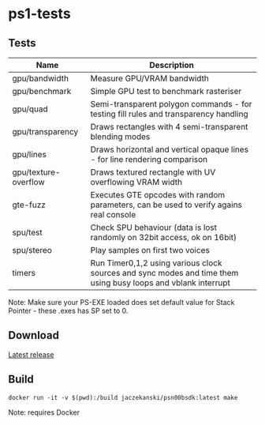 # ps1-tests

## Tests

Name                 | Description
---------------------|------------
gpu/bandwidth        | Measure GPU/VRAM bandwidth
gpu/benchmark        | Simple GPU test to benchmark rasteriser
gpu/quad             | Semi-transparent polygon commands - for testing fill rules and transparency handling
gpu/transparency     | Draws rectangles with 4 semi-transparent blending modes
gpu/lines            | Draws horizontal and vertical opaque lines - for line rendering comparison
gpu/texture-overflow | Draws textured rectangle with UV overflowing VRAM width
gte-fuzz             | Executes GTE opcodes with random parameters, can be used to verify agains real console
spu/test             | Check SPU behaviour (data is lost randomly on 32bit access, ok on 16bit)
spu/stereo           | Play samples on first two voices 
timers               | Run Timer0,1,2 using various clock sources and sync modes and time them using busy loops and vblank interrupt

Note: Make sure your PS-EXE loaded does set default value for Stack Pointer - these .exes has SP set to 0.


## Download

[Latest release](https://github.com/JaCzekanski/ps1-tests/releases/latest)

## Build

```
docker run -it -v $(pwd):/build jaczekanski/psn00bsdk:latest make
```

Note: requires Docker
